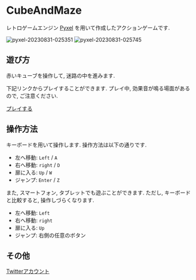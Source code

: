# CubeAndMaze
レトロゲームエンジン [Pyxel](https://github.com/kitao/pyxel/blob/main/docs/README.ja.md) を用いて作成したアクションゲームです.

![pyxel-20230831-025351](https://github.com/rococomico/CubeAndMaze/assets/109841232/51605ff9-65dc-4f6f-87dd-a7a22126d106)
![pyxel-20230831-025745](https://github.com/rococomico/CubeAndMaze/assets/109841232/8d5b14a7-c0ef-41b4-9cd8-59a5bd0796d2)

## 遊び方
赤いキューブを操作して, 迷路の中を進みます.

下記リンクからプレイすることができます. プレイ中, 効果音が鳴る場面があるので, ご注意ください.

[プレイする](https://kitao.github.io/pyxel/wasm/launcher/?play=rococomico.CubeAndMaze.CubeAndMaze.CubeAndMaze&gamepad=enabled)

## 操作方法
キーボードを用いて操作します. 操作方法は以下の通りです.
* 左へ移動: `Left` / `A`
* 右へ移動: `right` / `D`
* 扉に入る: `Up` / `W`
* ジャンプ: `Enter` / `Z`

また, スマートフォン, タブレットでも遊ぶことができます. ただし, キーボードと比較すると, 操作しづらくなります.
* 左へ移動: `Left`
* 右へ移動: `right`
* 扉に入る: `Up`
* ジャンプ: 右側の任意のボタン

## その他
[Twitterアカウント](https://twitter.com/rococomico)
